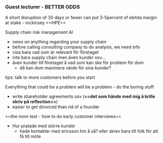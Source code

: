 
### Guest lecturer - BETTER ODDS

A short disruption of 30 days or fewer can put 3-5percent of ebitda margin at stake - mckinsey ==HPE==


Supply chain risk management AI
- news on anything regarding your supply chain
- before calling consulting company to do analysis, we need info
- visa bara vad som är relevant för företaget
- inte bara supply chain men även kunder osv...
- även kunder till företaget å vad som kan ske för problem för dom
	- då kan dom maximera värde för sina kunder?

tips:
talk to more customers before you start

Everything that could be a problem will be a problem - do the boring stuff
- write shareholder agreements osv (**==det som hände med mig å krille skriv på reflection==**)
- easier to get divorced than rid of a founder

==the mom test - how to do early customer interviews==

- Hur pratade med större kunder
	- hade kontakter med ericsson hm å så? eller skrev bara till folk för att få till möte



























